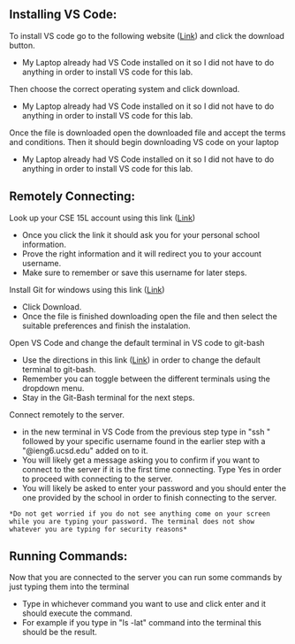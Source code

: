 ## Installing VS Code: 
To install VS code go to the following website ([Link](https://code.visualstudio.com/)) and click the download button.

* My Laptop already had VS Code installed on it so I did not have to do anything in order to install VS code for this lab.
      
Then choose the correct operating system and click download. 
* My Laptop already had VS Code installed on it so I did not have to do anything in order to install VS code for this lab. 

Once the file is downloaded open the downloaded file and accept the terms and conditions. Then it should begin downloading VS code on your laptop
* My Laptop already had VS Code installed on it so I did not have to do anything in order to install VS code for this lab. 



## Remotely Connecting: 
Look up your CSE 15L account using this link ([Link](https://sdacs.ucsd.edu/~icc/index.php))
   * Once you click the link it should ask you for your personal school information. 
   * Prove the right information and it will redirect you to your account username. 
   * Make sure to remember or save this username for later steps.
   
Install Git for windows using this link ([Link](https://gitforwindows.org/))
   * Click Download. 
   * Once the file is finished downloading open the file and then select the suitable preferences and finish the instalation. 

Open VS Code and change the default terminal in VS code to git-bash
   * Use the directions in this link ([Link](https://stackoverflow.com/a/50527994)) in order to change the default terminal to git-bash.
   * Remember you can toggle between the different terminals using the dropdown menu.
   * Stay in the Git-Bash terminal for the next steps. 

Connect remotely to the server. 
   * in the new terminal in VS Code from the previous step type in "ssh " followed by your specific username found in the earlier step with a "@ieng6.ucsd.edu" added on to it. 
   * You will likely get a message asking you to confirm if you want to connect to the server if it is the first time connecting. Type Yes in order to proceed with connecting to the server. 
   * You will likely be asked to enter your password and you should enter the one provided by the school in order to finish connecting to the server. 
   
   ` *Do not get worried if you do not see anything come on your screen while you are typing your password. The terminal does not show whatever you are typing for security reasons* `

## Running Commands: 

Now that you are connected to the server you can run some commands by just typing them into the terminal

   * Type in whichever command you want to use and click enter and it should execute the command. 
   * For example if you type in "ls -lat" command into the terminal this should be the result. 

